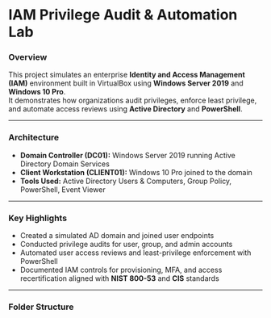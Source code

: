 # IAM Privilege Audit & Automation Lab

### Overview
This project simulates an enterprise **Identity and Access Management (IAM)** environment built in VirtualBox using **Windows Server 2019** and **Windows 10 Pro**.  
It demonstrates how organizations audit privileges, enforce least privilege, and automate access reviews using **Active Directory** and **PowerShell**.

---

### Architecture
- **Domain Controller (DC01):** Windows Server 2019 running Active Directory Domain Services  
- **Client Workstation (CLIENT01):** Windows 10 Pro joined to the domain  
- **Tools Used:** Active Directory Users & Computers, Group Policy, PowerShell, Event Viewer  

---

### Key Highlights
- Created a simulated AD domain and joined user endpoints  
- Conducted privilege audits for user, group, and admin accounts  
- Automated user access reviews and least-privilege enforcement with PowerShell  
- Documented IAM controls for provisioning, MFA, and access recertification aligned with **NIST 800-53** and **CIS** standards  

---

### Folder Structure

